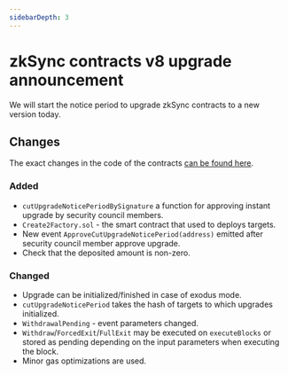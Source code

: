 ```yaml
---
sidebarDepth: 3
---
```


# zkSync contracts v8 upgrade announcement

<!-- markdownlint-disable MD034 -->

We will start the notice period to upgrade zkSync contracts to a new version today.

## Changes

The exact changes in the code of the contracts
[can be found here](https://github.com/matter-labs/zksync/compare/contracts-7...contracts-8?file-filters[]=.sol).

### Added

- `cutUpgradeNoticePeriodBySignature` a function for approving instant upgrade by security council members.
- `Create2Factory.sol` - the smart contract that used to deploys targets.
- New event `ApproveCutUpgradeNoticePeriod(address)` emitted after security council member approve upgrade.
- Check that the deposited amount is non-zero.

### Changed

- Upgrade can be initialized/finished in case of exodus mode.
- `cutUpgradeNoticePeriod` takes the hash of targets to which upgrades initialized.
- `WithdrawalPending` - event parameters changed.
- `Withdraw`/`ForcedExit`/`FullExit` may be executed on `executeBlocks` or stored as pending depending on the input
parameters when executing the block.
- Minor gas optimizations are used.
